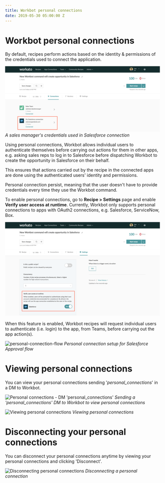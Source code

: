 ```yaml
---
title: Workbot personal connections
date: 2019-05-30 05:00:00 Z
---
```


# Workbot personal connections
By default, recipes perform actions based on the identity & permissions of the credentials used to connect the application.

![Connection credentials](/assets/images/workbot/workbot-latebinding/connection-credentials.png)
*A sales manager's credentials used in Salesforce connection*

Using personal connections, Workbot allows individual users to authenticate themselves before carrying out actions for them in other apps, e.g. asking sales reps to log in to Salesforce before dispatching Workbot to create the opportunity in Salesforce on their behalf.

This ensures that actions carried out by the recipe in the connected apps are done using the authenticated users' identity and permissions.

Personal connection persist, meaning that the user doesn't have to provide credentials every time they use the Workbot command.

To enable personal connections, go to **Recipe > Settings** page and enable **Verify user access at runtime**. Currently, Workbot only supports personal connections to apps with OAuth2 connections, e.g. Salesforce, ServiceNow, Box.

![recipe-setting](/assets/images/workbot/workbot-latebinding/recipe-settings.png)

When this feature is enabled, Workbot recipes will request individual users to authenticate (i.e. login) to the app, from Teams, before carrying out the app action(s).

![personal-connection-flow](/assets/images/workbot-for-teams/workbot-latebinding/teams-flow.png)
*Personal connection setup for Salesforce Approval flow*

# Viewing personal connections
You can view your personal connections sending '*personal_connections*' in a DM to Workbot.

![Personal connections - DM 'personal_connections'](/assets/images/workbot-for-teams/dm-connections.gif)
*Sending a 'personal_connections' DM to Workbot to view personal connections*

![Viewing personal connections](/assets/images/workbot-for-teams/manage.gif)
*Viewing personal connections*

# Disconnecting your personal connections
You can disconnect your personal connections anytime by viewing your personal connections and clicking 'Disconnect'.

![Disconnecting personal connections](/assets/images/workbot-for-teams/disconnect-personal-connections.gif)
*Disconnecting a personal connection*
